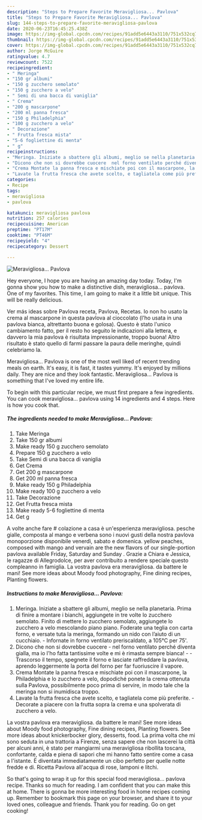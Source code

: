 ```yaml
---
description: "Steps to Prepare Favorite Meravigliosa... Pavlova"
title: "Steps to Prepare Favorite Meravigliosa... Pavlova"
slug: 144-steps-to-prepare-favorite-meravigliosa-pavlova
date: 2020-06-23T16:45:25.438Z
image: https://img-global.cpcdn.com/recipes/91add5e6443a3110/751x532cq70/meravigliosa-pavlova-recipe-main-photo.jpg
thumbnail: https://img-global.cpcdn.com/recipes/91add5e6443a3110/751x532cq70/meravigliosa-pavlova-recipe-main-photo.jpg
cover: https://img-global.cpcdn.com/recipes/91add5e6443a3110/751x532cq70/meravigliosa-pavlova-recipe-main-photo.jpg
author: Jorge McGuire
ratingvalue: 4.7
reviewcount: 7522
recipeingredient:
- " Meringa"
- "150 gr albumi"
- "150 g zucchero semolato"
- "150 g zucchero a velo"
- " Semi di una bacca di vaniglia"
- " Crema"
- "200 g mascarpone"
- "200 ml panna fresca"
- "150 g Philadelphia"
- "100 g zucchero a velo"
- " Decorazione"
- " Frutta fresca mista"
- "5-6 fogliettine di menta"
- " g"
recipeinstructions:
- "Meringa. Iniziate a sbattere gli albumi, meglio se nella planetaria. Prima di finire a montare i bianchi, aggiungete in tre volte lo zucchero semolato. Finito di mettere lo zucchero semolato, aggiungete lo zucchero a velo mescolando piano piano. Foderate una teglia con carta forno, e versate tuta la meringa, formando un nido con l’aiuto di un cucchiaio. Infornate in forno ventilato preriscaldato, a 105°C per 75&#39;."
- "Dicono che non si dovrebbe cuocere  nel forno ventilato perché diventa gialla, ma io l&#39;ho fatta tantissime volte e mi è rimasta sempre bianca!   Trascorso il tempo, spegnete il forno e lasciate raffreddare la pavlova, aprendo leggermente la porta del forno per far fuoriuscire il vapore."
- "Crema Montate la panna fresca e mischiate poi con il mascarpone, la Philadelphia e lo zucchero a velo, dopodiché ponete la crema ottenuta sulla Pavlova, possibilmente poco prima di servire, in modo tale che la meringa non si inumidisca troppo."
- "Lavate la frutta fresca che avete scelto, e tagliatela come più preferite. Decorate a piacere con la frutta sopra la crema e una spolverata di zucchero a velo."
categories:
- Recipe
tags:
- meravigliosa
- pavlova

katakunci: meravigliosa pavlova 
nutrition: 257 calories
recipecuisine: American
preptime: "PT17M"
cooktime: "PT46M"
recipeyield: "4"
recipecategory: Dessert

---
```



![Meravigliosa... Pavlova](https://img-global.cpcdn.com/recipes/91add5e6443a3110/751x532cq70/meravigliosa-pavlova-recipe-main-photo.jpg)

Hey everyone, I hope you are having an amazing day today. Today, I'm gonna show you how to make a distinctive dish, meravigliosa... pavlova. One of my favorites. This time, I am going to make it a little bit unique. This will be really delicious.

Ver más ideas sobre Pavlova receta, Pavlova, Recetas. Io non ho usato la crema al mascarpone in questa pavlova al cioccolato (l&#39;ho usata in una pavlova bianca, altrettanto buona e golosa). Questo è stato l&#39;unico cambiamento fatto, per il resto ho seguito le indicazioni alla lettera, e davvero la mia pavlova è risultata impressionante, troppo buona! Altro risultato è stato quello di farmi passare la paura delle meringhe, quindi celebriamo la.

Meravigliosa... Pavlova is one of the most well liked of recent trending meals on earth. It's easy, it is fast, it tastes yummy. It's enjoyed by millions daily. They are nice and they look fantastic. Meravigliosa... Pavlova is something that I've loved my entire life.


To begin with this particular recipe, we must first prepare a few ingredients. You can cook meravigliosa... pavlova using 14 ingredients and 4 steps. Here is how you cook that.

<!--inarticleads1-->

##### The ingredients needed to make Meravigliosa... Pavlova:

1. Take  Meringa
1. Take 150 gr albumi
1. Make ready 150 g zucchero semolato
1. Prepare 150 g zucchero a velo
1. Take  Semi di una bacca di vaniglia
1. Get  Crema
1. Get 200 g mascarpone
1. Get 200 ml panna fresca
1. Make ready 150 g Philadelphia
1. Make ready 100 g zucchero a velo
1. Take  Decorazione
1. Get  Frutta fresca mista
1. Make ready 5-6 fogliettine di menta
1. Get  g


A volte anche fare # colazione a casa è un&#39;esperienza meravigliosa. pesche gialle, composta al mango e verbena sono i nuovi gusti della nostra pavlova monoporzione disponibile venerdì, sabato e domenica. yellow peaches, composed with mango and vervain are the new flavors of our single-portion pavlova available Friday, Saturday and Sunday . Grazie a Chiara e Jessica, le ragazze di Allegrodolce, per aver contribuito a rendere speciale questo compleanno in famiglia. La vostra pavlova era meravigliosa. da battere le mani! See more ideas about Moody food photography, Fine dining recipes, Planting flowers. 

<!--inarticleads2-->

##### Instructions to make Meravigliosa... Pavlova:

1. Meringa. Iniziate a sbattere gli albumi, meglio se nella planetaria. Prima di finire a montare i bianchi, aggiungete in tre volte lo zucchero semolato. Finito di mettere lo zucchero semolato, aggiungete lo zucchero a velo mescolando piano piano. Foderate una teglia con carta forno, e versate tuta la meringa, formando un nido con l’aiuto di un cucchiaio. - Infornate in forno ventilato preriscaldato, a 105°C per 75&#39;.
1. Dicono che non si dovrebbe cuocere -  nel forno ventilato perché diventa gialla, ma io l&#39;ho fatta tantissime volte e mi è rimasta sempre bianca!  -  - Trascorso il tempo, spegnete il forno e lasciate raffreddare la pavlova, aprendo leggermente la porta del forno per far fuoriuscire il vapore.
1. Crema Montate la panna fresca e mischiate poi con il mascarpone, la Philadelphia e lo zucchero a velo, dopodiché ponete la crema ottenuta sulla Pavlova, possibilmente poco prima di servire, in modo tale che la meringa non si inumidisca troppo.
1. Lavate la frutta fresca che avete scelto, e tagliatela come più preferite. - Decorate a piacere con la frutta sopra la crema e una spolverata di zucchero a velo.


La vostra pavlova era meravigliosa. da battere le mani! See more ideas about Moody food photography, Fine dining recipes, Planting flowers. See more ideas about knickerbocker glory, desserts, food. La prima volta che mi sono seduta in una trattoria a Firenze, senza sapere che non lascerei la città per alcuni anni, è stato per mangiarmi una meravigliosa ribollita toscana, confortante, calda e piena di sapori che mi hanno fatto sentire come a casa a l&#39;istante. È diventata immediatamente un cibo perfetto per quelle notte fredde e di. Ricetta Pavlova all&#39;acqua di rose, lamponi e litchi. 

So that's going to wrap it up for this special food meravigliosa... pavlova recipe. Thanks so much for reading. I am confident that you can make this at home. There is gonna be more interesting food in home recipes coming up. Remember to bookmark this page on your browser, and share it to your loved ones, colleague and friends. Thank you for reading. Go on get cooking!
